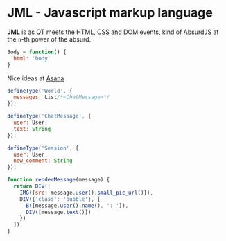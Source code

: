 JML - Javascript markup language
===

**JML** is as [QT](http://qt-project.org/) meets the HTML, CSS and DOM events, kind of [AbsurdJS](http://krasimir.github.io/absurd/) at the `n`-th power of the absurd.


```javascript
Body = function() {
  html: 'body'
}
```

Nice ideas at [Asana](https://asana.com/luna)

```javascript
defineType('World', {
  messages: List/*<ChatMessage>*/
});

defineType('ChatMessage', {
  user: User,
  text: String
});

defineType('Session', {
  user: User,
  new_comment: String
});

function renderMessage(message) {
  return DIV([
    IMG({src: message.user().small_pic_url()}),
    DIV({'class': 'bubble'}, [
      B([message.user().name(), ': ']),
      DIV([message.text()])
    })
  ]);
}
```
